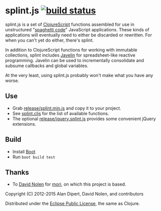 # splint.js <a href="https://travis-ci.org/adzerk-oss/splint.js"><img src="https://travis-ci.org/adzerk-oss/splint.js.svg?branch=master" alt="build status"></img></a>

splint.js is a set of [ClojureScript] functions assembled for use in
unstructured "[spaghetti code]" JavaScript applications.  These kinds
of applications will eventually need to either be discarded or
rewritten.  For when you can't yet do either, there's splint.

In addition to ClojureScript functions for working with immutable
collections, splint includes [Javelin] for spreadsheet-like reactive
programming.  Javelin can be used to incrementally consolidate and
subsume callbacks and global variables.

At the very least, using splint.js probably won't make what you have any
worse.

## Use

* Grab [release/splint.min.js](https://raw.githubusercontent.com/adzerk-oss/splint/master/release/splint.min.js) and copy it to your project.
* See [splint.cljs](src/splint.cljs) for the list of available functions.
* The optional [release/jquery.splint.js](https://raw.githubusercontent.com/adzerk-oss/splint/master/release/jquery.splint.js) provides some convenient jQuery extensions.

## Build

* Install [Boot]
* Run `boot build test`

## Thanks

* To [David Nolen] for [mori], on which this project is based.

Copyright (C) 2012-2015 Alan Dipert, David Nolen, and contributors

Distributed under the
[Eclipse Public License](https://raw.github.com/adzerk/splint/master/epl-v10.html),
the same as Clojure.

[ClojureScript]: https://github.com/clojure/clojurescript
[spaghetti code]: http://en.wikipedia.org/wiki/Spaghetti_code
[Javelin]: https://github.com/tailrecursion/javelin
[Boot]: http://boot-clj.com/
[David Nolen]: http://swannodette.github.io/
[mori]: https://github.com/swannodette/mori
